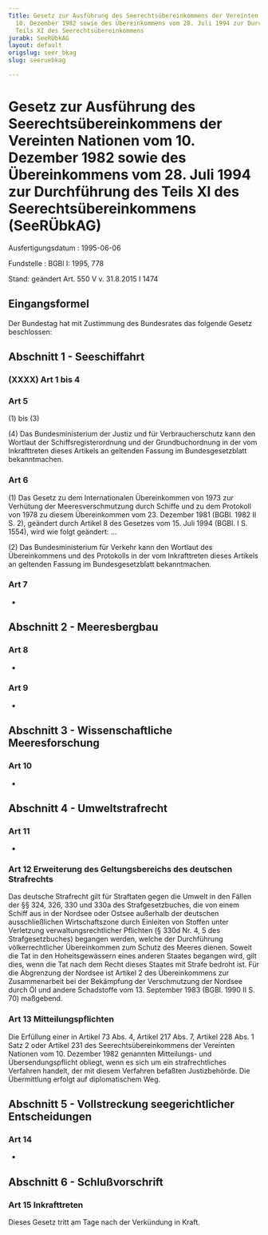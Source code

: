 ```yaml
---
Title: Gesetz zur Ausführung des Seerechtsübereinkommens der Vereinten Nationen vom
  10. Dezember 1982 sowie des Übereinkommens vom 28. Juli 1994 zur Durchführung des
  Teils XI des Seerechtsübereinkommens
jurabk: SeeRÜbkAG
layout: default
origslug: seer_bkag
slug: seeruebkag

---
```


# Gesetz zur Ausführung des Seerechtsübereinkommens der Vereinten Nationen vom 10. Dezember 1982 sowie des Übereinkommens vom 28. Juli 1994 zur Durchführung des Teils XI des Seerechtsübereinkommens (SeeRÜbkAG)

Ausfertigungsdatum
:   1995-06-06

Fundstelle
:   BGBl I: 1995, 778

Stand: geändert Art. 550 V v. 31.8.2015 I 1474


## Eingangsformel

Der Bundestag hat mit Zustimmung des Bundesrates das folgende Gesetz beschlossen:


## Abschnitt 1 - Seeschiffahrt



### (XXXX) Art 1 bis 4



### Art 5

(1) bis (3)

(4) Das Bundesministerium der Justiz und für Verbraucherschutz kann den Wortlaut der Schiffsregisterordnung und der Grundbuchordnung in der vom Inkrafttreten dieses Artikels an geltenden Fassung im Bundesgesetzblatt bekanntmachen.


### Art 6

(1) Das Gesetz zu dem Internationalen Übereinkommen von 1973 zur Verhütung der Meeresverschmutzung durch Schiffe und zu dem Protokoll von 1978 zu diesem Übereinkommen vom 23. Dezember 1981 (BGBl. 1982 II S. 2), geändert durch Artikel 8 des Gesetzes vom 15. Juli 1994 (BGBl. I S. 1554), wird wie folgt geändert: ...

(2) Das Bundesministerium für Verkehr kann den Wortlaut des Übereinkommens und des Protokolls in der vom Inkrafttreten dieses Artikels an geltenden Fassung im Bundesgesetzblatt bekanntmachen.


### Art 7

-


## Abschnitt 2 - Meeresbergbau



### Art 8

-


### Art 9

-


## Abschnitt 3 - Wissenschaftliche Meeresforschung



### Art 10

-


## Abschnitt 4 - Umweltstrafrecht



### Art 11

-


### Art 12 Erweiterung des Geltungsbereichs des deutschen Strafrechts

Das deutsche Strafrecht gilt für Straftaten gegen die Umwelt in den Fällen der §§ 324, 326, 330 und 330a des Strafgesetzbuches, die von einem Schiff aus in der Nordsee oder Ostsee außerhalb der deutschen ausschließlichen Wirtschaftszone durch Einleiten von Stoffen unter Verletzung verwaltungsrechtlicher Pflichten (§ 330d Nr. 4, 5 des Strafgesetzbuches) begangen werden, welche der Durchführung völkerrechtlicher Übereinkommen zum Schutz des Meeres dienen. Soweit die Tat in den Hoheitsgewässern eines anderen Staates begangen wird, gilt dies, wenn die Tat nach dem Recht dieses Staates mit Strafe bedroht ist. Für die Abgrenzung der Nordsee ist Artikel 2 des Übereinkommens zur Zusammenarbeit bei der Bekämpfung der Verschmutzung der Nordsee durch Öl und andere Schadstoffe vom 13. September 1983 (BGBl. 1990 II S. 70) maßgebend.


### Art 13 Mitteilungspflichten

Die Erfüllung einer in Artikel 73 Abs. 4, Artikel 217 Abs. 7, Artikel 228 Abs. 1 Satz 2 oder Artikel 231 des Seerechtsübereinkommens der Vereinten Nationen vom 10. Dezember 1982 genannten Mitteilungs- und Übersendungspflicht obliegt, wenn es sich um ein strafrechtliches Verfahren handelt, der mit diesem Verfahren befaßten Justizbehörde. Die Übermittlung erfolgt auf diplomatischem Weg.


## Abschnitt 5 - Vollstreckung seegerichtlicher Entscheidungen



### Art 14

-


## Abschnitt 6 - Schlußvorschrift



### Art 15 Inkrafttreten

Dieses Gesetz tritt am Tage nach der Verkündung in Kraft.

